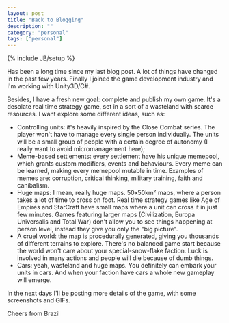 ```yaml
---
layout: post
title: "Back to Blogging"
description: ""
category: "personal" 
tags: ["personal"]
---
```

{% include JB/setup %}

Has been a long time since my last blog post. A lot of things have changed in the past few years.
Finally I joined the game development industry and I'm working with Unity3D/C#.

Besides, I have a fresh new goal: complete and publish my own game. It's a desolate real time strategy game, set in a sort of a wasteland with scarce resources.
I want explore some different ideas, such as:
* Controlling units: it's heavily inspired by the Close Combat series. The player won't have to manage every single person individually. The units will be a small group of people with a certain degree of autonomy (I really want to avoid micromanagement here);
* Meme-based settlements: every settlement have his unique memepool, which grants custom modifiers, events and behaviours. Every meme can be learned, making every memepool mutable in time. Examples of memes are: corruption, critical thinking, military training, faith and canibalism.
* Huge maps: I mean, really huge maps. 50x50km² maps, where a person takes a lot of time to cross on foot. Real time strategy games like Age of Empires and StarCraft have small maps where a unit can cross it in just few minutes. Games featuring larger maps (Civilization, Europa Universalis and Total War) don't allow you to see things happening at person level, instead they give you only the "big picture".
* A cruel world: the map is procedurally generated, giving you thousands of different terrains to explore. There's no balanced game start because the world won't care about your special-snow-flake faction. Luck is involved in many actions and people will die because of dumb things.
* Cars: yeah, wasteland and huge maps. You definitely can embark your units in cars. And when your faction have cars a whole new gameplay will emerge.

In the next days I'll be posting more details of the game, with some screenshots and GIFs.

Cheers from Brazil
